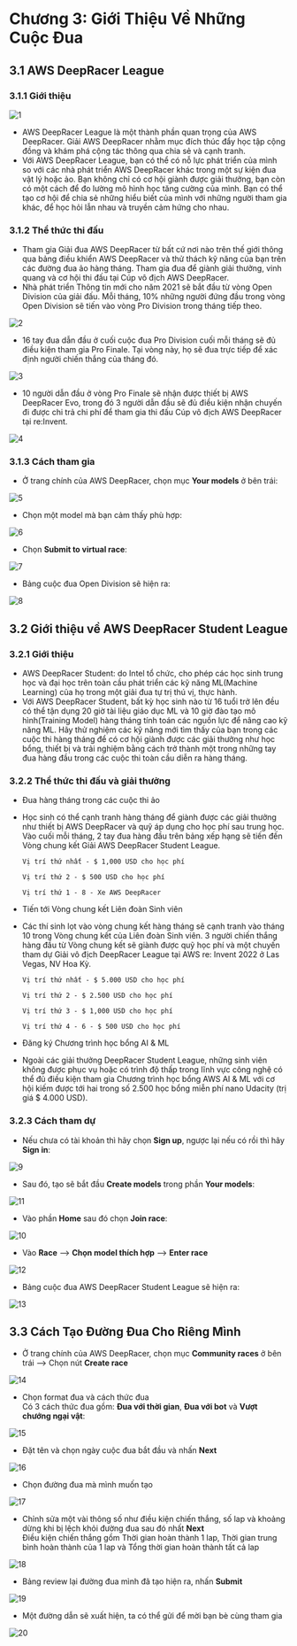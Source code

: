 # Chương 3: Giới Thiệu Về Những Cuộc Đua

## 3.1 AWS DeepRacer League

### 3.1.1 Giới thiệu

![1](img/1.PNG)

- AWS DeepRacer League là một thành phần quan trọng của AWS DeepRacer. Giải AWS DeepRacer nhằm mục đích thúc đẩy học tập cộng đồng và khám phá cộng tác thông qua chia sẻ và cạnh tranh.
- Với AWS DeepRacer League, bạn có thể có nỗ lực phát triển của mình so với các nhà phát triển AWS DeepRacer khác trong một sự kiện đua vật lý hoặc ảo. Bạn không chỉ có cơ hội giành được giải thưởng, bạn còn có một cách để đo lường mô hình học tăng cường của mình. Bạn có thể tạo cơ hội để chia sẻ những hiểu biết của mình với những người tham gia khác, để học hỏi lẫn nhau và truyền cảm hứng cho nhau.

### 3.1.2 Thể thức thi đấu

- Tham gia Giải đua AWS DeepRacer từ bất cứ nơi nào trên thế giới thông qua bảng điều khiển AWS DeepRacer và thử thách kỹ năng của bạn trên các đường đua ảo hàng tháng. Tham gia đua để giành giải thưởng, vinh quang và cơ hội thi đấu tại Cúp vô địch AWS DeepRacer. 
- Nhà phát triển Thông tin mới cho năm 2021 sẽ bắt đầu từ vòng Open Division của giải đấu. Mỗi tháng, 10% những người đứng đầu trong vòng Open Division sẽ tiến vào vòng Pro Division trong tháng tiếp theo. 

![2](img/2.PNG)

- 16 tay đua dẫn đầu ở cuối cuộc đua Pro Division cuối mỗi tháng sẽ đủ điều kiện tham gia Pro Finale. Tại vòng này, họ sẽ đua trực tiếp để xác định người chiến thắng của tháng đó. 

![3](img/3.PNG)

- 10 người dẫn đầu ở vòng Pro Finale sẽ nhận được thiết bị AWS DeepRacer Evo, trong đó 3 người dẫn đầu sẽ đủ điều kiện nhận chuyến đi được chi trả chi phí để tham gia thi đấu Cúp vô địch AWS DeepRacer tại re:Invent.

![4](img/4.PNG)

### 3.1.3 Cách tham gia

- Ở trang chính của AWS DeepRacer, chọn mục **Your models** ở bên trái:

![5](img/5.PNG)

- Chọn một model mà bạn cảm thấy phù hợp:

![6](img/6.PNG)

- Chọn **Submit to virtual race**:

![7](img/7.PNG)

- Bảng cuộc đua Open Division sẽ hiện ra:

![8](img/8.PNG)

## 3.2 Giới thiệu về AWS DeepRacer Student League

### 3.2.1 Giới thiệu

- AWS DeepRacer Student: do Intel tổ chức, cho phép các học sinh trung học và đại học trên toàn cầu phát triển các kỹ năng ML(Machine Learning) của họ trong một giải đua tự trị thú vị, thực hành. 
- Với AWS DeepRacer Student, bất kỳ học sinh nào từ 16 tuổi trở lên đều có thể tận dụng 20 giờ tài liệu giáo dục ML và 10 giờ đào tạo mô hình(Training Model) hàng tháng tính toán các nguồn lực để nâng cao kỹ năng ML. Hãy thử nghiệm các kỹ năng mới tìm thấy của bạn trong các cuộc thi hàng tháng để có cơ hội giành được các giải thưởng như học bổng, thiết bị và trải nghiệm bằng cách trở thành một trong những tay đua hàng đầu trong các cuộc thi toàn cầu diễn ra hàng tháng.

### 3.2.2 Thể thức thi đấu và giải thưởng

- Đua hàng tháng trong các cuộc thi ảo

- Học sinh có thể cạnh tranh hàng tháng để giành được các giải thưởng như thiết bị AWS DeepRacer và quỹ áp dụng cho học phí sau trung học. Vào cuối mỗi tháng, 2 tay đua hàng đầu trên bảng xếp hạng sẽ tiến đến Vòng chung kết Giải AWS DeepRacer Student League.

      Vị trí thứ nhất - $ 1,000 USD cho học phí

      Vị trí thứ 2 - $ 500 USD cho học phí

      Vị trí thứ 1 - 8 - Xe AWS DeepRacer

- Tiến tới Vòng chung kết Liên đoàn Sinh viên

- Các thí sinh lọt vào vòng chung kết hàng tháng sẽ cạnh tranh vào tháng 10 trong Vòng chung kết của Liên đoàn Sinh viên. 3 người chiến thắng hàng đầu từ Vòng chung kết sẽ giành được quỹ học phí và một chuyến tham dự Giải vô địch DeepRacer League tại AWS re: Invent 2022 ở Las Vegas, NV Hoa Kỳ.

      Vị trí thứ nhất - $ 5.000 USD cho học phí

      Vị trí thứ 2 - $ 2.500 USD cho học phí

      Vị trí thứ 3 - $ 1,000 USD cho học phí

      Vị trí thứ 4 - 6 - $ 500 USD cho học phí

- Đăng ký Chương trình học bổng AI & ML

- Ngoài các giải thưởng DeepRacer Student League, những sinh viên không được phục vụ hoặc có trình độ thấp trong lĩnh vực công nghệ có thể đủ điều kiện tham gia Chương trình học bổng AWS AI & ML với cơ hội kiếm được tới hai trong số 2.500 học bổng miễn phí nano Udacity (trị giá $ 4.000 USD).

### 3.2.3 Cách tham dự

- Nếu chưa có tài khoản thì hãy chọn **Sign up**, ngược lại nếu có rồi thì hãy **Sign in**:

![9](img/9.PNG)

- Sau đó, tạo sẽ bắt đầu **Create models** trong phần **Your models**:

![11](img/11.PNG)

- Vào phần **Home** sau đó chọn **Join race**:

![10](img/10.PNG)

- Vào **Race** --> **Chọn model thích hợp** --> **Enter race**  

![12](img/12.PNG)

- Bảng cuộc đua AWS DeepRacer Student League sẽ hiện ra:

![13](img/13.PNG)

## 3.3 Cách Tạo Đường Đua Cho Riêng Mình

- Ở trang chính của AWS DeepRacer, chọn mục **Community races** ở bên trái --> Chọn nút **Create race**

![14](img/14.PNG)

- Chọn format đua và cách thức đua  
Có 3 cách thức đua gồm: **Đua với thời gian**, **Đua với bot** và **Vượt chướng ngại vật**:

![15](img/15.PNG)

- Đặt tên và chọn ngày cuộc đua bắt đầu và nhấn **Next**

![16](img/16.PNG)

- Chọn đường đua mà mình muốn tạo

![17](img/17.PNG)

- Chỉnh sửa một vài thông số như điều kiện chiến thắng, số lap và khoảng dừng khi bị lệch khỏi đường đua sau đó nhất **Next**  
Điều kiện chiến thắng gồm Thời gian hoàn thành 1 lap, Thời gian trung bình hoàn thành của 1 lap và Tổng thời gian hoàn thành tất cả lap

![18](img/18.PNG)

- Bảng review lại đường đua mình đã tạo hiện ra, nhấn **Submit**

![19](img/19.PNG)

- Một đường dẫn sẽ xuất hiện, ta có thể gửi để mời bạn bè cùng tham gia

![20](img/20.PNG)
